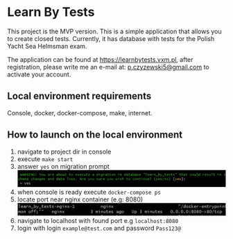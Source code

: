 # Learn By Tests
This project is the MVP version. This is a simple application that allows you to create closed tests.
Currently, it has database with tests for the Polish Yacht Sea Helmsman exam.

The application can be found at https://learnbytests.vxm.pl, after registration, please write me an e-mail at: p.czyzewski5@gmail.com to activate your account.

## Local environment requirements
Console, docker, docker-compose, make, internet.

## How to launch on the local environment
1. navigate to project dir in console
2. execute `make start`
3. answer `yes` on migration prompt<br/>![migration prompt](public/images/migration_prompt.jpg)
4. when console is ready execute `docker-compose ps`
5. locate port near nginx container (e.g: 8080)<br/>![docker-compose ps](public/images/docker_compose_ps.jpg "San Juan Mountains")
6. navigate to localhost with found port e.g `localhost:8080`
7. login with login `example@test.com` and password `Pass123@`
